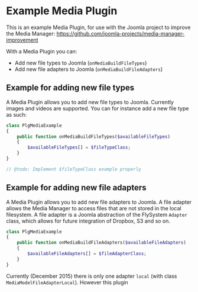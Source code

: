 # Example Media Plugin
This is an example Media Plugin, for use with the Joomla project to improve the Media Manager:
https://github.com/joomla-projects/media-manager-improvement

With a Media Plugin you can:
- Add new file types to Joomla (`onMediaBuildFileTypes`)
- Add new file adapters to Joomla (`onMediaBuildFileAdapters`)


## Example for adding new file types
A Media Plugin allows you to add new file types to Joomla. Currently images and videos are supported.
You can for instance add a new file type as such:

```php
class PlgMediaExample
{
    public function onMediaBuildFileTypes($availableFileTypes)
    {
        $availableFileTypes[] = $fileTypeClass;
    }
}

// @todo: Implement $fileTypeClass example properly
```

## Example for adding new file adapters
A Media Plugin allows you to add new file adapters to Joomla. A file adapter allows the Media Manager 
to access files that are not stored in the local filesystem. A file adapter is a Joomla abstraction
of the FlySystem `Adapter` class, which allows for future integration of Dropbox, S3 and so on.

```php
class PlgMediaExample
{
    public function onMediaBuildFileAdapters($availableFileAdapters)
    {
        $availableFileAdapters[] = $fileAdapterClass;
    }
}
```

Currently (December 2015) there is only one adapter `local` (with class `MediaModelFileAdapterLocal`).
However this plugin 
